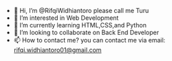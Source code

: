 - 👋 Hi, I’m @RifqiWidhiantoro  please call me Turu
- 👀 I’m interested in Web Development
- 🌱 I’m currently learning HTML,CSS,and Python
- 💞️ I’m looking to collaborate on Back End Developer
- 📫 How to contact me? you can contact me via email: rifqi.widhiantoro01@gmail.com

<!---
RifqiWidhiantoro/RifqiWidhiantoro is a ✨ special ✨ repository because its `README.md` (this file) appears on your GitHub profile.
You can click the Preview link to take a look at your changes.
--->
